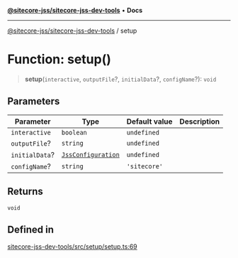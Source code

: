 [**@sitecore-jss/sitecore-jss-dev-tools**](../README.md) • **Docs**

***

[@sitecore-jss/sitecore-jss-dev-tools](../README.md) / setup

# Function: setup()

> **setup**(`interactive`, `outputFile`?, `initialData`?, `configName`?): `void`

## Parameters

| Parameter | Type | Default value | Description |
| ------ | ------ | ------ | ------ |
| `interactive` | `boolean` | `undefined` |  |
| `outputFile`? | `string` | `undefined` |  |
| `initialData`? | [`JssConfiguration`](../interfaces/JssConfiguration.md) | `undefined` |  |
| `configName`? | `string` | `'sitecore'` |  |

## Returns

`void`

## Defined in

[sitecore-jss-dev-tools/src/setup/setup.ts:69](https://github.com/Sitecore/jss/blob/5e7d04b70672d6680b558327616d47fb0250e0f1/packages/sitecore-jss-dev-tools/src/setup/setup.ts#L69)
